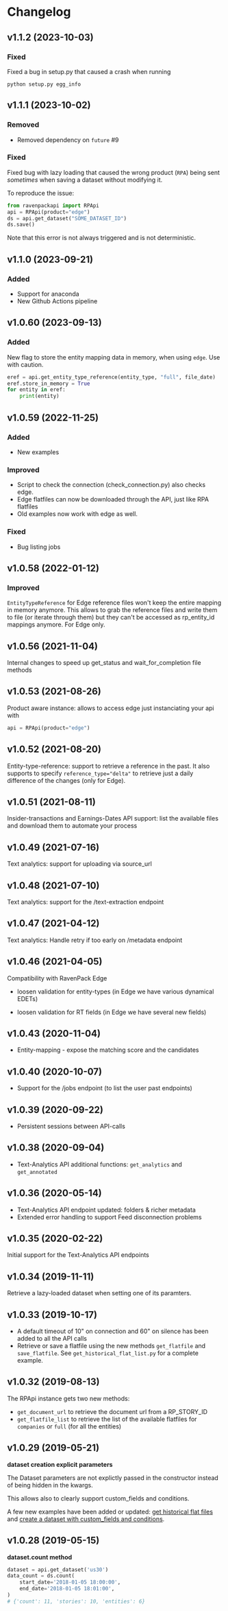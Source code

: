 # Changelog

## v1.1.2 (2023-10-03)

### Fixed

Fixed a bug in setup.py that caused a crash when running

```
python setup.py egg_info
```

## v1.1.1 (2023-10-02)

### Removed

* Removed dependency on `future` #9

### Fixed

Fixed bug with lazy loading that caused the wrong product (`RPA`) being sent
_sometimes_ when saving a dataset without modifying it.

To reproduce the issue:
```python
from ravenpackapi import RPApi
api = RPApi(product="edge")
ds = api.get_dataset("SOME_DATASET_ID")
ds.save()
```

Note that this error is not always triggered and is not deterministic.

## v1.1.0 (2023-09-21)

### Added

- Support for anaconda
- New Github Actions pipeline

## v1.0.60 (2023-09-13)

### Added
New flag to store the entity mapping data in memory, when using `edge`. Use
with caution.

```python
eref = api.get_entity_type_reference(entity_type, "full", file_date)
eref.store_in_memory = True
for entity in eref:
    print(entity)
```

## v1.0.59 (2022-11-25)

### Added

- New examples

### Improved
- Script to check the connection (check_connection.py) also checks edge.
- Edge flatfiles can now be downloaded through the API, just like RPA
  flatfiles
- Old examples now work with edge as well. 

### Fixed

- Bug listing jobs

## v1.0.58 (2022-01-12)

### Improved
`EntityTypeReference` for Edge reference files won't keep the entire mapping in
memory anymore. This allows to grab the reference files and write them to file
(or iterate through them) but they can't be accessed as rp_entity_id mappings
anymore. For Edge only.

## v1.0.56 (2021-11-04)

Internal changes to speed up get_status and wait_for_completion file methods

## v1.0.53 (2021-08-26)

Product aware instance: allows to access edge just instanciating your api with

```python
api = RPApi(product="edge")
```

## v1.0.52 (2021-08-20)

Entity-type-reference: support to retrieve a reference in the past. It also supports to specify `reference_type="delta"`
to retrieve just a daily difference of the changes (only for Edge).

## v1.0.51 (2021-08-11)

Insider-transactions and Earnings-Dates API support:
list the available files and download them to automate your process

## v1.0.49 (2021-07-16)

Text analytics: support for uploading via source_url

## v1.0.48 (2021-07-10)

Text analytics: support for the /text-extraction endpoint

## v1.0.47 (2021-04-12)

Text analytics: Handle retry if too early on /metadata endpoint

## v1.0.46 (2021-04-05)

Compatibility with RavenPack Edge

* loosen validation for entity-types (in Edge we have various dynamical EDETs)

* loosen validation for RT fields (in Edge we have several new fields)

## v1.0.43 (2020-11-04)

* Entity-mapping - expose the matching score and the candidates

## v1.0.40 (2020-10-07)

* Support for the /jobs endpoint (to list the user past endpoints)

## v1.0.39 (2020-09-22)

* Persistent sessions between API-calls

## v1.0.38 (2020-09-04)

* Text-Analytics API additional functions: `get_analytics` and `get_annotated`

## v1.0.36 (2020-05-14)

* Text-Analytics API endpoint updated: folders & richer metadata
* Extended error handling to support Feed disconnection problems

## v1.0.35 (2020-02-22)

Initial support for the Text-Analytics API endpoints

## v1.0.34 (2019-11-11)

Retrieve a lazy-loaded dataset when setting one of its paramters.

## v1.0.33 (2019-10-17)

* A default timeout of 10" on connection and 60" on silence has been added to all the API calls
* Retrieve or save a flatfile using the new methods `get_flatfile` and `save_flatfile`.
  See `get_historical_flat_list.py` for a complete example.

## v1.0.32 (2019-08-13)

The RPApi instance gets two new methods:

* `get_document_url` to retrieve the document url from a RP_STORY_ID
* `get_flatfile_list` to retrieve the list of the available flatfiles for `companies`
  or `full` (for all the entities)

## v1.0.29 (2019-05-21)

**dataset creation explicit parameters**

The Dataset parameters are not explictly passed in the constructor instead of being hidden in the kwargs.

This allows also to clearly support custom_fields and conditions.

A few new examples have been added or updated:
[get historical flat files](ravenpackapi/examples/get_historical_flat_files.py) and
[create a dataset with custom_fields and conditions](ravenpackapi/examples/indicator_datasets.py).

## v1.0.28 (2019-05-15)

**dataset.count method**

```python
dataset = api.get_dataset('us30')
data_count = ds.count(
    start_date='2018-01-05 18:00:00',
    end_date='2018-01-05 18:01:00',
)
# {'count': 11, 'stories': 10, 'entities': 6}
``` 
